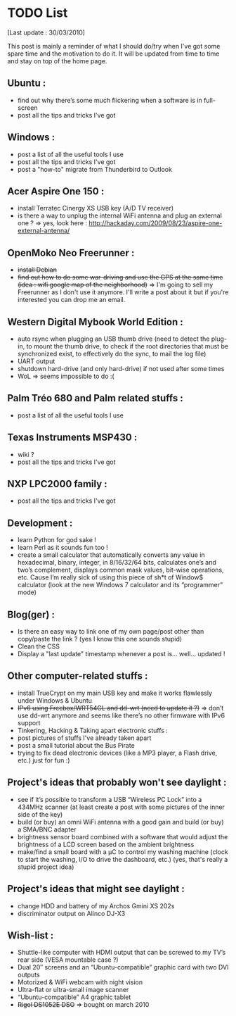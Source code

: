 # TODO List
[Last update : 30/03/2010] 

This post is mainly a reminder of what I should do/try when I've got some spare time and the motivation to do it. It will be updated from time to time and stay on top of the home page.

## Ubuntu :
- find out why there’s some much flickering when a software is in full-screen
- post all the tips and tricks I've got

## Windows :
- post a list of all the useful tools I use
- post all the tips and tricks I've got
- post a "how-to" migrate from Thunderbird to Outlook

## Acer Aspire One 150 :
- install Terratec Cinergy XS USB key (A/D TV receiver)
- is there a way to unplug the internal WiFi antenna and plug an external one ? => yes, look here : http://hackaday.com/2009/08/23/aspire-one-external-antenna/

## OpenMoko Neo Freerunner :
- ~~install Debian~~
- ~~find out how to do some war-driving and use the GPS at the same time (idea : wifi google map of the neighborhood)~~ => I'm going to sell my Freerunner as I don't use it anymore. I'll write a post about it but if you're interested you can drop me an email.

## Western Digital Mybook World Edition :
- auto rsync when plugging an USB thumb drive (need to detect the plug-in, to mount the thumb drive, to check if the root directories that must be synchronized exist, to effectively do the sync, to mail the log file)
- UART output
- shutdown hard-drive (and only hard-drive) if not used after some times
- WoL => seems impossible to do :(

## Palm Tréo 680 and Palm related stuffs :
- post a list of all the useful tools I use

## Texas Instruments MSP430 :
- wiki ?
- post all the tips and tricks I've got

## NXP LPC2000 family :
- post all the tips and tricks I've got

## Development :
- learn Python for god sake !
- learn Perl as it sounds fun too !
- create a small calculator that automatically converts any value in hexadecimal, binary, integer, in 8/16/32/64 bits, calculates one’s and two’s complement, displays common mask values, bit-wise operations, etc. Cause I’m really sick of using this piece of sh*t of Window$ calculator (look at the new Windows 7 calculator and its “programmer” mode)

## Blog(ger) :
- Is there an easy way to link one of my own page/post other than copy/paste the link ? (yes I know this one sounds stupid)
- Clean the CSS
- Display a "last update" timestamp whenever a post is... well... updated !

## Other computer-related stuffs :
- install TrueCrypt on my main USB key and make it works flawlessly under Windows & Ubuntu
- ~~IPv6 using Freebox/WRT54GL and dd-wrt (need to update it ?)~~ => don’t use dd-wrt anymore and seems like there’s no other firmware with IPv6 support
- Tinkering, Hacking & Taking apart electronic stuffs :
- post pictures of stuffs I've already taken apart
- post a small tutorial about the Bus Pirate
- trying to fix dead electronic devices (like a MP3 player, a Flash drive, etc.) just for fun :)

## Project's ideas that probably won't see daylight :
- see if it’s possible to transform a USB “Wireless PC Lock” into a 434MHz scanner (at least create a post with some pictures of the inner side of the key)
- build (or buy) an omni WiFi antenna with a good gain and build (or buy) a SMA/BNC adapter
- brightness sensor board combined with a software that would adjust the brightness of a LCD screen based on the ambient brightness
- make/find a small board with a µC to control my washing machine (clock to start the washing, I/O to drive the dashboard, etc.) (yes, that's really a stupid project idea)

## Project's ideas that might see daylight :
- change HDD and battery of my Archos Gmini XS 202s
- discriminator output on Alinco DJ-X3

## Wish-list :
- Shuttle-like computer with HDMI output that can be screwed to my TV’s rear side (VESA mountable case ?)
- Dual 20″ screens and an “Ubuntu-compatible” graphic card with two DVI outputs
- Motorized & WiFi webcam with night vision
- Ultra-flat or ultra-small image scanner
- “Ubuntu-compatible” A4 graphic tablet
- ~~Rigol DS1052E DSO~~ => bought on march 2010

